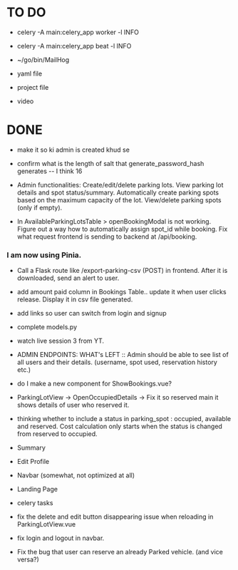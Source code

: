 # TO DO

- celery -A main:celery_app worker -l INFO
- celery -A main:celery_app beat -l INFO
- ~/go/bin/MailHog

- yaml file
- project file
- video

# DONE

- make it so ki admin is created khud se
- confirm what is the length of salt that generate_password_hash generates -- I think 16
- Admin functionalities:
  Create/edit/delete parking lots.
  View parking lot details and spot status/summary.
  Automatically create parking spots based on the maximum capacity of the lot.
  View/delete parking spots (only if empty).

- In AvailableParkingLotsTable > openBookingModal is not working. Figure out a way how to automatically assign spot_id while booking. Fix what request frontend is sending to backend at /api/booking.

### I am now using Pinia.

- Call a Flask route like /export-parking-csv (POST) in frontend. After it is downloaded, send an alert to user.

- add amount paid column in Bookings Table.. update it when user clicks release. Display it in csv file generated.
- add links so user can switch from login and signup

- complete models.py
- watch live session 3 from YT.

- ADMIN ENDPOINTS: WHAT's LEFT :: Admin should be able to see list of all users and their details. (username, spot used, reservation history etc.)
- do I make a new component for ShowBookings.vue?
- ParkingLotView -> OpenOccupiedDetails -> Fix it so reserved main it shows details of user who reserved it.
- thinking whether to include a status in parking_spot : occupied, available and reserved. Cost calculation only starts when the status is changed from reserved to occupied.

- Summary
- Edit Profile

- Navbar (somewhat, not optimized at all)

- Landing Page

- celery tasks
- fix the delete and edit button disappearing issue when reloading in ParkingLotView.vue
- fix login and logout in navbar.

- Fix the bug that user can reserve an already Parked vehicle. (and vice versa?)
